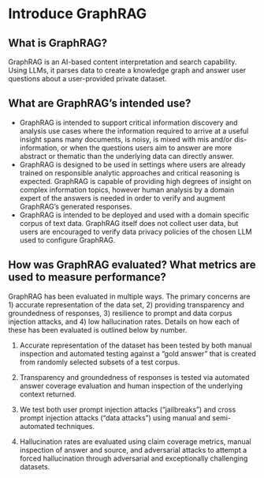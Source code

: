 # Introduce GraphRAG

## What is GraphRAG? 

GraphRAG is an AI-based content interpretation and search capability. Using LLMs, it parses data to create a knowledge graph and answer user questions about a user-provided private dataset. 

## What are GraphRAG’s intended use? 

* GraphRAG is intended to support critical information discovery and analysis use cases where the information required to arrive at a useful insight spans many documents, is noisy, is mixed with mis and/or dis-information, or when the questions users aim to answer are more abstract or thematic than the underlying data can directly answer. 
* GraphRAG is designed to be used in settings where users are already trained on responsible analytic approaches and critical reasoning is expected. GraphRAG is capable of providing high degrees of insight on complex information topics, however human analysis by a domain expert of the answers is needed in order to verify and augment GraphRAG’s generated responses. 
* GraphRAG is intended to be deployed and used with a domain specific corpus of text data. GraphRAG itself does not collect user data, but users are encouraged to verify data privacy policies of the chosen LLM used to configure GraphRAG. 

## How was GraphRAG evaluated? What metrics are used to measure performance? 

GraphRAG has been evaluated in multiple ways.  The primary concerns are 1) accurate representation of the data set, 2) providing transparency and  groundedness of responses, 3) resilience to prompt and data corpus injection attacks, and 4) low hallucination rates.  Details on how each of these has been evaluated is outlined below by number. 

1) Accurate representation of the dataset has been tested by both manual inspection and automated testing against a “gold answer” that is created from randomly selected subsets of a test corpus. 

2) Transparency and groundedness of responses is tested via automated answer coverage evaluation and human inspection of the underlying context returned.  

3) We test both user prompt injection attacks (“jailbreaks”) and cross prompt injection attacks (“data attacks”) using manual and semi-automated techniques. 

4) Hallucination rates are evaluated using claim coverage metrics, manual inspection of answer and source, and adversarial attacks to attempt a forced hallucination through adversarial and exceptionally challenging datasets. 